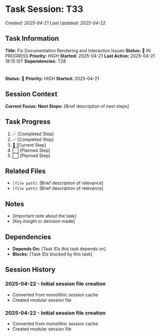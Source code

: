 # Task Session: T33
*Created: 2025-04-21*
*Last Updated: 2025-04-22*

## Task Information
**Title:** Fix Documentation Rendering and Interaction Issues
**Status:** 🔄 IN PROGRESS
**Priority:** HIGH
**Started:** 2025-04-21
**Last Active:** 2025-04-21 18:15 IST
**Dependencies:** T28

#
**Status:** 🔄
**Priority:** HIGH
**Started:** 2025-04-21

## Session Context
**Current Focus:** 
**Next Steps:** [Brief description of next steps]

## Task Progress
1. ✅ [Completed Step]
2. ✅ [Completed Step]
3. 🔄 [Current Step]
4. ⬜ [Planned Step]
5. ⬜ [Planned Step]

## Related Files
- `[file path]`: [Brief description of relevance]
- `[file path]`: [Brief description of relevance]

## Notes
- [Important note about the task]
- [Key insight or decision made]

## Dependencies
- **Depends On:** [Task IDs this task depends on]
- **Blocks:** [Task IDs blocked by this task]

## Session History
### 2025-04-22 - Initial session file creation
- Converted from monolithic session cache
- Created modular session file

### 2025-04-22 - Initial session file creation
- Converted from monolithic session cache
- Created modular session file